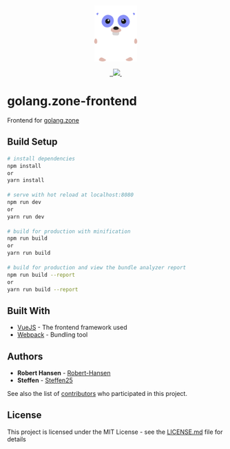 <p align="center">
    <img src="static/logo.svg" height="130">
</p>

<p align="center">

  <a href="https://github.com/steffen25/golang.zone-frontend/issues">
  	<img src="https://img.shields.io/badge/contributions-welcome-brightgreen.svg?style=flat"
  alt="">
  </a>

  <a href="http://nodejs.org/download/">
  	<img src="https://img.shields.io/node/v/vuejs.svg?style=flat" alt="">
  </a>

  <a href="https://golang.zone">
    <img src="https://img.shields.io/website-up-down-green-red/http/shields.io.svg?label=golang.zone" >
  </a>

  <a href="LICENSE.md">
  <img src="https://badges.frapsoft.com/os/mit/mit.svg?v=102" alt=""></a>

</p>


# golang.zone-frontend

Frontend for [golang.zone](https://golang.zone/)

## Build Setup

``` bash
# install dependencies
npm install
or
yarn install

# serve with hot reload at localhost:8080
npm run dev
or
yarn run dev

# build for production with minification
npm run build
or
yarn run build

# build for production and view the bundle analyzer report
npm run build --report
or
yarn run build --report
```

## Built With

* [VueJS](https://vuejs.org/) - The frontend framework used
* [Webpack](https://webpack.js.org/) - Bundling tool

## Authors

* **Robert Hansen** - [Robert-Hansen](https://github.com/Robert-Hansen)
* **Steffen** - [Steffen25](https://github.com/steffen25)

See also the list of [contributors](https://github.com/steffen25/golang.zone-frontend/graphs/contributors) who participated in this project.

## License

This project is licensed under the MIT License - see the [LICENSE.md](LICENSE.md) file for details
